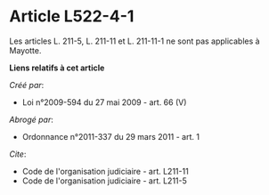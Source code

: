 # Article L522-4-1

Les articles L. 211-5, L. 211-11 et L. 211-11-1 ne sont pas applicables à Mayotte.

**Liens relatifs à cet article**

_Créé par_:

  - Loi n°2009-594 du 27 mai 2009 - art. 66 (V)

_Abrogé par_:

  - Ordonnance n°2011-337 du 29 mars 2011 - art. 1

_Cite_:

  - Code de l'organisation judiciaire - art. L211-11
  - Code de l'organisation judiciaire - art. L211-5
